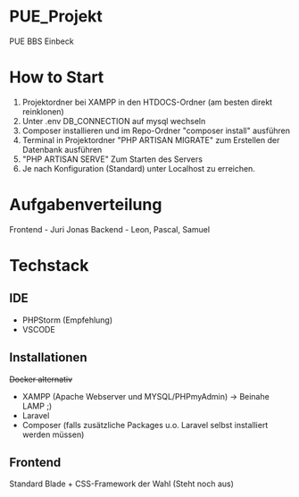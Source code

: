 # PUE_Projekt
PUE BBS Einbeck
# How to Start
1. Projektordner bei XAMPP in den HTDOCS-Ordner (am besten direkt reinklonen)
1. Unter .env DB_CONNECTION auf mysql wechseln
1. Composer installieren und im Repo-Ordner "composer install" ausführen
1. Terminal in Projektordner "PHP ARTISAN MIGRATE" zum Erstellen der Datenbank ausführen 
1. "PHP ARTISAN SERVE" Zum Starten des Servers 
1. Je nach Konfiguration (Standard) unter Localhost zu erreichen.


# Aufgabenverteilung
Frontend - Juri Jonas
Backend - Leon, Pascal, Samuel

# Techstack
## IDE
 - PHPStorm (Empfehlung)
 - VSCODE
## Installationen
~~Docker alternativ~~ 
- XAMPP (Apache Webserver und MYSQL/PHPmyAdmin) -> Beinahe LAMP ;)
- Laravel
- Composer (falls zusätzliche Packages u.o. Laravel selbst installiert werden müssen) 
## Frontend
Standard Blade + CSS-Framework der Wahl (Steht noch aus)
